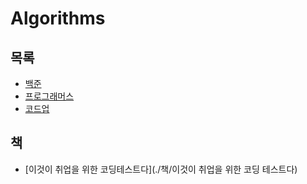 # Algorithms



## 목록

* [백준](./BOJ)
* [프로그래머스](./Programmers)
* [코드업](./CodeUp)



## 책

* [이것이 취업을 위한 코딩테스트다](./책/이것이 취업을 위한 코딩 테스트다)